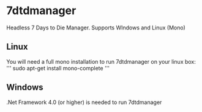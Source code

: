 # 7dtdmanager
Headless 7 Days to Die Manager. Supports WIndows and Linux (Mono)

## Linux

You will need a full mono installation to run 7dtdmanager on your linux box:
'''
sudo apt-get install mono-complete
'''

## Windows

.Net Framework 4.0 (or higher) is needed to run 7dtdmanager

